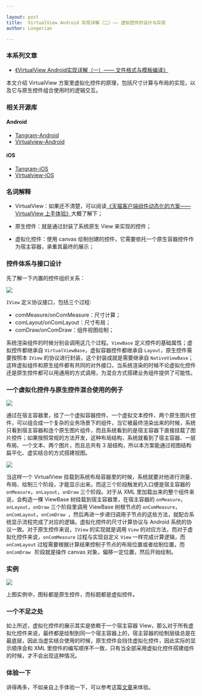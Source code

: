 ```yaml
---

layout: post
title:  VirtualView Android 实现详解（二）—— 虚拟控件的设计与实现
author: Longerian

---
```


### 本系列文章
+ [《VirtualView Android实现详解（一）—— 文件格式与模板编译》](http://pingguohe.net/2017/12/27/deep-into-virtualview-android-1.html)

本文介绍 VirtualView 方案里虚拟化控件的原理，包括尺寸计算与布局的实现，以及它与原生控件组合使用时的逻辑交互。

### 相关开源库

#### Android
+ [Tangram-Android](https://github.com/alibaba/Tangram-Android)
+ [Virtualview-Android](https://github.com/alibaba/Virtualview-Android)

#### iOS
+ [Tangram-iOS](https://github.com/alibaba/Tangram-iOS)
+ [Virtualview-iOS](https://github.com/alibaba/VirtualView-iOS)


### 名词解释

+ VirtualView：如果还不清楚，可以阅读[《天猫客户端组件动态化的方案——VirtualView 上手体验》](http://pingguohe.net/2018/01/09/a-taste-of-virtualview-android.html)大概了解下；

+ 原生控件：就是通过封装了系统原生 View 来实现的控件；

+ 虚拟化控件：使用 canvas 绘制创建的控件，它需要依托一个原生容器控件作为宿主容器，承重其最终的展示；

### 控件体系与接口设计

先了解一下内置的控件组织关系：

![](https://gw.alicdn.com/tfs/TB1ufkWb1SSBuNjy0FlXXbBpVXa-1715-880.jpg)

`IView` 定义协议接口，包括三个过程:

+ comMeasure/onComMeasure：尺寸计算；
+ comLayout/onComLayout：尺寸布局；
+ comDraw/onComDraw：组件视图绘制；

系统渲染组件的时候分别会调用这几个过程。`ViewBase` 定义控件的基础属性；虚拟控件都继承自 `VirtualViewBase`，虚拟容器控件都继承自 `Layout`，原生控件需要按照本 `IView` 的协议进行封装，这个封装成就是需要继承自 `NativeViewBase`；这样虚拟组件和原生组件都有共同的对外接口，当系统渲染的时候不论虚拟化控件还是原生控件都可以用通用的方式调用，为混合方式搭建业务组件提供了可能性。### 一个虚拟化控件与原生控件混合使用的例子

![](https://gw.alicdn.com/tfs/TB1_ZxgchGYBuNjy0FnXXX5lpXa-630-334.jpg)

通过在宿主容器里，挂了一个虚拟容器控件、一个虚拟文本控件、两个原生图片控件，可以组合成一个复杂的业务场景下的组件，当它被最终渲染出来的时候，系统只看到宿主容器和连个原生图片组件，而且系统看到的是宿主容器下直接挂载了图片控件；如果按照常规的方法开发，这种布局结构，系统就看到了宿主容器、一层布局、一个文本、两个图片，而且总共有 3 层结构，所以本方案能通过视图结构扁平化、虚实结合的方式搭建视图。

![](https://gw.alicdn.com/tfs/TB1fT0bckyWBuNjy0FpXXassXXa-963-600.jpg)

当这样一个 VirtualView 挂载到系统布局容器里的时候，系统就要对他进行测量、布局、绘制三个阶段，才能显示出来。而这三个阶段触发的入口便是宿主容器的 `onMeasure`，`onLayout`，`onDraw` 三个阶段。对于从 XML 里加载出来的整个组件来说，会构造一棵 ViewBase 树挂载到宿主容器里，在宿主容器的 `onMeasure`，`onLayout`，`onDraw` 三个阶段里调用 ViewBase 树根节点的 `onComMeasure`，`onComLayout`，`onComDraw `，然后再进一步递归调用子节点的这些方法，就配合系统显示流程完成了对应的逻辑。虚拟化控件的尺寸计算协议与 Android 系统的协议一致。对于原生控件来说，`IView` 的实现就是调用 `View` 的对应方法，而对于虚拟化控件来说，`onComMeasure` 过程与实现自定义 `View` 一样完成计算逻辑，而 `onComLayout` 过程需要根据计算结果控制子节点的布局位置或者绘制位置，而 `onComDraw ` 阶段就是操作 canvas 对象，偏移一定位置，然后开始绘制。

### 实例
![](https://user-gold-cdn.xitu.io/2018/3/6/161fb065b6a0b994?w=1440&h=380&f=png&s=197023)

上图实例中，图标都是原生控件，而标题都是虚拟控件。

### 一个不足之处

如上所述，虚拟化控件的展示其实是依赖于一个宿主容器 View，那么对于所有虚拟化控件来说，最终都是绘制到同一个宿主容器上的，宿主容器的绘制层级总是在最底层，因此当虚实结合使用的时候，原生控件会挡住虚拟化控件，因此实际的显示顺序会和 XML 里控件的编写顺序不一致，只有当全部采用虚拟化控件搭建组件的时候，才不会出现这种情况。

### 体验一下

讲得再多，不如亲自上手体验一下，可以参考这篇[文章](http://pingguohe.net/2018/01/09/a-taste-of-virtualview-android.html)来体验。
